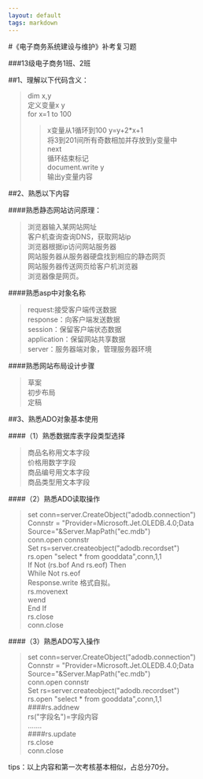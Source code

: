 ```yaml
---
layout: default
tags: markdown
---
```

#《电子商务系统建设与维护》补考复习题

###13级电子商务1班、2班

##1、理解以下代码含义：

>dim x,y  
>定义变量x y  
>for x=1 to 100  
>>x变量从1循环到100
>y=y+2*x+1  
>将3到201间所有奇数相加并存放到y变量中  
>next  
>循环结束标记  
>document.write y    
>输出y变量内容  


##2、熟悉以下内容

####熟悉静态网站访问原理：

  >浏览器输入某网站网址  
  >客户机查询查询DNS，获取网站ip  
  >浏览器根据ip访问网站服务器  
  >网站服务器从服务器硬盘找到相应的静态网页  
  >网站服务器传送网页给客户机浏览器  
  >浏览器像是网页。  

####熟悉asp中对象名称

>request:接受客户端传送数据  
>response：向客户端发送数据  
>session：保留客户端状态数据  
>application：保留网站共享数据  
>server：服务器端对象，管理服务器环境  


####熟悉网站布局设计步骤  

>草案  
>初步布局  
>定稿  

##3、熟悉ADO对象基本使用

####（1）熟悉数据库表字段类型选择

>商品名称用文本字段  
>价格用数字字段  
>商品编号用文本字段  
>商品类型用文本字段  

####（2）熟悉ADO读取操作

 >set conn=server.CreateObject("adodb.connection")  
>Connstr = "Provider=Microsoft.Jet.OLEDB.4.0;Data Source="&Server.MapPath("ec.mdb")  
>conn.open connstr  
> Set rs=server.createobject("adodb.recordset")  
>rs.open "select * from gooddata",conn,1,1  
>If Not (rs.bof And rs.eof) Then  
>While Not rs.eof  
>Response.write 格式自拟。  
>rs.movenext  
>wend  
>End If  
>rs.close  
>conn.close  


####（3）熟悉ADO写入操作

 >set conn=server.CreateObject("adodb.connection")  
>Connstr = "Provider=Microsoft.Jet.OLEDB.4.0;Data Source="&Server.MapPath("ec.mdb")  
>conn.open connstr  
> Set rs=server.createobject("adodb.recordset")  
>rs.open "select * from gooddata",conn,1,1  
>####rs.addnew  
>rs("字段名")=字段内容  
>.......  
>####rs.update  
>rs.close  
>conn.close  

tips：以上内容和第一次考核基本相似，占总分70分。


